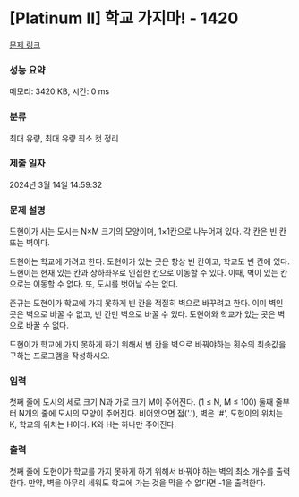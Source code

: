 # [Platinum II] 학교 가지마! - 1420 

[문제 링크](https://www.acmicpc.net/problem/1420) 

### 성능 요약

메모리: 3420 KB, 시간: 0 ms

### 분류

최대 유량, 최대 유량 최소 컷 정리

### 제출 일자

2024년 3월 14일 14:59:32

### 문제 설명

<p>도현이가 사는 도시는 N×M 크기의 모양이며, 1×1칸으로 나누어져 있다. 각 칸은 빈 칸 또는 벽이다.</p>

<p>도현이는 학교에 가려고 한다. 도현이가 있는 곳은 항상 빈 칸이고, 학교도 빈 칸에 있다. 도현이는 현재 있는 칸과 상하좌우로 인접한 칸으로 이동할 수 있다. 이때, 벽이 있는 칸으로는 이동할 수 없다. 또, 도시를 벗어날 수는 없다.</p>

<p>준규는 도현이가 학교에 가지 못하게 빈 칸을 적절히 벽으로 바꾸려고 한다. 이미 벽인 곳은 벽으로 바꿀 수 없고, 빈 칸만 벽으로 바꿀 수 있다. 도현이와 학교가 있는 곳은 벽으로 바꿀 수 없다.</p>

<p>도현이가 학교에 가지 못하게 하기 위해서 빈 칸을 벽으로 바꿔야하는 횟수의 최솟값을 구하는 프로그램을 작성하시오.</p>

### 입력 

 <p>첫째 줄에 도시의 세로 크기 N과 가로 크기 M이 주어진다. (1 ≤ N, M ≤ 100) 둘째 줄부터 N개의 줄에 도시의 모양이 주어진다. 비어있으면 점('.'), 벽은 '#', 도현이의 위치는 K, 학교의 위치는 H이다. K와 H는 하나만 주어진다.</p>

### 출력 

 <p>첫째 줄에 도현이가 학교를 가지 못하게 하기 위해서 바꿔야 하는 벽의 최소 개수를 출력한다. 만약, 벽을 아무리 세워도 학교에 가는 것을 막을 수 없다면 -1을 출력한다.</p>


